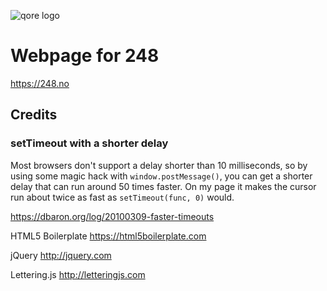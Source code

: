 ![qore logo](https://qore.no/res/logo-text-100.png)

# Webpage for 248
https://248.no

## Credits

### setTimeout with a shorter delay
Most browsers don't support a delay shorter than 10 milliseconds, so by using some magic hack with `window.postMessage()`, you can get a shorter delay that can run around 50 times faster. On my page it makes the cursor run about twice as fast as `setTimeout(func, 0)` would.

https://dbaron.org/log/20100309-faster-timeouts

HTML5 Boilerplate
https://html5boilerplate.com

jQuery
http://jquery.com

Lettering.js
http://letteringjs.com
